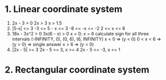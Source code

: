 # 1. Linear coordinate system
1)  2x - 3 > 0
        2x > 3
        x > 1.5
2)  |5-x| <= 3
        -3 <= 5 - x <= 3
        -8 <= -x <= -2
        2 <= x <= 8
3)  18x - 3x^2 > 0
        3x(6 - x) > 0
        x = 0; x = 6
        calculate sign for all three intervals (-INFINITY, 0), (0, 6), (6, INFINITY)
        x < 0 => (y < 0)
        0 < x < 6 => (y > 0) => single answer
        x > 6 => (y < 0)
4)  |2x - 5| >= 3
        2x - 5 >= 3, x >= 4
        2x - 5 <= -3, x <= 1

# 2. Rectangular coordinate system




















